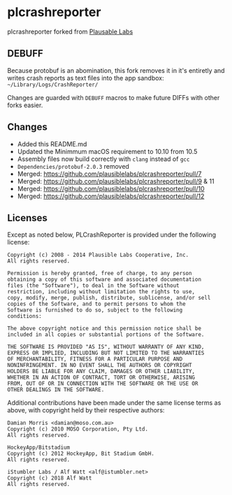# plcrashreporter

plcrashreporter forked from [Plausable Labs](https://www.plcrashreporter.org)

## DEBUFF

Because protobuf is an abomination, this fork removes it in it's entiretly and writes crash
reports as text files into the app sandbox: `~/Library/Logs/CrashReporter/`

Changes are guarded with `DEBUFF` macros to make future DIFFs with other forks easier.

## Changes

- Added this README.md
- Updated the Minimmum macOS requirement to 10.10 from 10.5 
- Assembly files now build correctly with `clang` instead of `gcc`
- `Dependencies/protobuf-2.0.3` removed
- Merged: https://github.com/plausiblelabs/plcrashreporter/pull/7
- Merged: https://github.com/plausiblelabs/plcrashreporter/pull/9 & 11
- Merged: https://github.com/plausiblelabs/plcrashreporter/pull/10
- Merged: https://github.com/plausiblelabs/plcrashreporter/pull/12

## Licenses

Except as noted below, PLCrashReporter is provided under the
following license:

    Copyright (c) 2008 - 2014 Plausible Labs Cooperative, Inc.
    All rights reserved.

    Permission is hereby granted, free of charge, to any person
    obtaining a copy of this software and associated documentation
    files (the "Software"), to deal in the Software without
    restriction, including without limitation the rights to use,
    copy, modify, merge, publish, distribute, sublicense, and/or sell
    copies of the Software, and to permit persons to whom the
    Software is furnished to do so, subject to the following
    conditions:

    The above copyright notice and this permission notice shall be
    included in all copies or substantial portions of the Software.

    THE SOFTWARE IS PROVIDED "AS IS", WITHOUT WARRANTY OF ANY KIND,
    EXPRESS OR IMPLIED, INCLUDING BUT NOT LIMITED TO THE WARRANTIES
    OF MERCHANTABILITY, FITNESS FOR A PARTICULAR PURPOSE AND
    NONINFRINGEMENT. IN NO EVENT SHALL THE AUTHORS OR COPYRIGHT
    HOLDERS BE LIABLE FOR ANY CLAIM, DAMAGES OR OTHER LIABILITY,
    WHETHER IN AN ACTION OF CONTRACT, TORT OR OTHERWISE, ARISING
    FROM, OUT OF OR IN CONNECTION WITH THE SOFTWARE OR THE USE OR
    OTHER DEALINGS IN THE SOFTWARE.

Additional contributions have been made under the same license terms
as above, with copyright held by their respective authors:

    Damian Morris <damian@moso.com.au>
    Copyright (c) 2010 MOSO Corporation, Pty Ltd.
    All rights reserved.

    HockeyApp/Bitstadium
    Copyright (c) 2012 HockeyApp, Bit Stadium GmbH.
    All rights reserved.

    iStumbler Labs / Alf Watt <alf@istumbler.net>
    Copyright (c) 2018 Alf Watt
    All rights reserved.

